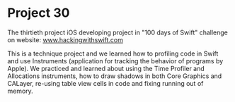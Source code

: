 #  Project 30

The thirtieth project iOS developing project in "100 days of Swift" challenge on website: www.hackingwithswift.com

This is a technique project and we learned how to profiling code in Swift and use Instruments (application for tracking the behavior of programs by Apple). We practiced and learned about using the Time Profiler and Allocations instruments, how to draw shadows in both Core Graphics and CALayer, re-using table view cells in code and fixing running out of memory.
